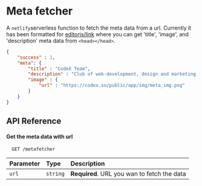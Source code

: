 
# Meta fetcher

A `netlify`serverless function to fetch the meta data from a url. Currently it has been formatted for [editorjs/link](https://github.com/editor-js/link) where you can get  'title', 'image', and 'description' meta data from `<head></head>`.

```json
{
    "success" : 1,
    "meta": {
        "title" : "CodeX Team",
        "description" : "Club of web-development, design and marketing. We build team learning how to build full-valued projects on the world market.",
        "image" : {
            "url" : "https://codex.so/public/app/img/meta_img.png"
        }
    }
}
```

## API Reference

#### Get the meta data with url

```http
  GET /metafetcher
```

| Parameter | Type     | Description                                  |
| :-------- | :------- | :--------------------------------------------|
| `url`     | `string` | **Required**. URL you wan to fetch the data  |

